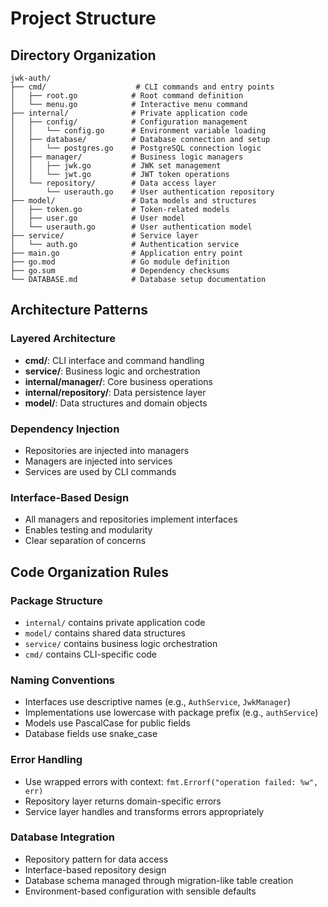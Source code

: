 # Project Structure

## Directory Organization

```
jwk-auth/
├── cmd/                    # CLI commands and entry points
│   ├── root.go            # Root command definition
│   └── menu.go            # Interactive menu command
├── internal/              # Private application code
│   ├── config/            # Configuration management
│   │   └── config.go      # Environment variable loading
│   ├── database/          # Database connection and setup
│   │   └── postgres.go    # PostgreSQL connection logic
│   ├── manager/           # Business logic managers
│   │   ├── jwk.go         # JWK set management
│   │   └── jwt.go         # JWT token operations
│   └── repository/        # Data access layer
│       └── userauth.go    # User authentication repository
├── model/                 # Data models and structures
│   ├── token.go           # Token-related models
│   ├── user.go            # User model
│   └── userauth.go        # User authentication model
├── service/               # Service layer
│   └── auth.go            # Authentication service
├── main.go                # Application entry point
├── go.mod                 # Go module definition
├── go.sum                 # Dependency checksums
└── DATABASE.md            # Database setup documentation
```

## Architecture Patterns

### Layered Architecture
- **cmd/**: CLI interface and command handling
- **service/**: Business logic and orchestration
- **internal/manager/**: Core business operations
- **internal/repository/**: Data persistence layer
- **model/**: Data structures and domain objects

### Dependency Injection
- Repositories are injected into managers
- Managers are injected into services
- Services are used by CLI commands

### Interface-Based Design
- All managers and repositories implement interfaces
- Enables testing and modularity
- Clear separation of concerns

## Code Organization Rules

### Package Structure
- `internal/` contains private application code
- `model/` contains shared data structures
- `service/` contains business logic orchestration
- `cmd/` contains CLI-specific code

### Naming Conventions
- Interfaces use descriptive names (e.g., `AuthService`, `JwkManager`)
- Implementations use lowercase with package prefix (e.g., `authService`)
- Models use PascalCase for public fields
- Database fields use snake_case

### Error Handling
- Use wrapped errors with context: `fmt.Errorf("operation failed: %w", err)`
- Repository layer returns domain-specific errors
- Service layer handles and transforms errors appropriately

### Database Integration
- Repository pattern for data access
- Interface-based repository design
- Database schema managed through migration-like table creation
- Environment-based configuration with sensible defaults